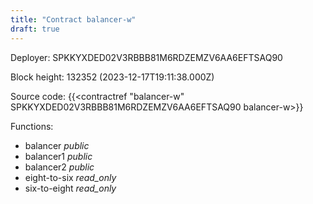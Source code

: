 ```yaml
---
title: "Contract balancer-w"
draft: true
---
```

Deployer: SPKKYXDED02V3RBBB81M6RDZEMZV6AA6EFTSAQ90


 



Block height: 132352 (2023-12-17T19:11:38.000Z)

Source code: {{<contractref "balancer-w" SPKKYXDED02V3RBBB81M6RDZEMZV6AA6EFTSAQ90 balancer-w>}}

Functions:

* balancer _public_
* balancer1 _public_
* balancer2 _public_
* eight-to-six _read_only_
* six-to-eight _read_only_
